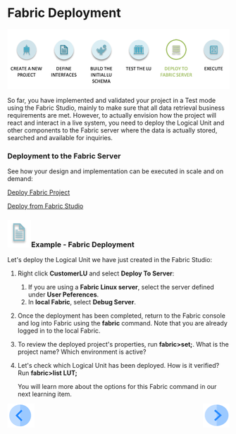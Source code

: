 # Fabric Deployment

![](/academy/Training_Level_1/03_fabric_basic_LU/images/fabric_main_flow_07.png)

So far, you have implemented and validated your project in a Test mode using the Fabric Studio, mainly to make sure that all data retrieval business requirements are met. However, to actually envision how the project will react and interact in a live system, you need to deploy the Logical Unit and other components to the Fabric server where the data is actually stored, searched and available for inquiries.

 

### Deployment to the Fabric Server

See how your design and implementation can be executed in scale and on demand:

[Deploy Fabric Project](/articles/16_deploy_fabric/01_deploy_Fabric_project.md)

[Deploy from Fabric Studio](/articles/16_deploy_fabric/02_deploy_from_Fabric_Studio.md)


### ![](/academy/Training_Level_1/03_fabric_basic_LU/images/example.png)Example - Fabric Deployment

Let's deploy the Logical Unit we have just created in the Fabric Studio:

1. Right click  **CustomerLU** and select **Deploy To Server**:

   1. If you are using a **Fabric Linux server**, select the server defined under **User Peferences**.
   2. In **local Fabric**, select **Debug Server**. 

2. Once the deployment has been completed, return to the Fabric console and log into Fabric using the **fabric** command. Note that you are already logged in to the local Fabric.

3. To review the deployed project's properties, run **fabric>set;**. What is the project name? Which environment is active?

4. Let's check which Logical Unit has been deployed. How is it verified?  Run **fabric>list LUT;**  

    You will learn more about the options for this Fabric command in our next learning item.



 [![Previous](/articles/images/Previous.png)](/academy/Training_Level_1/04_fabric_runtime/02_getting_started_with_fabric_server.md)[<img align="right" width="60" height="54" src="/articles/images/Next.png">](/academy/Training_Level_1/04_fabric_runtime/04_fabric_basic_commands.md)

 


